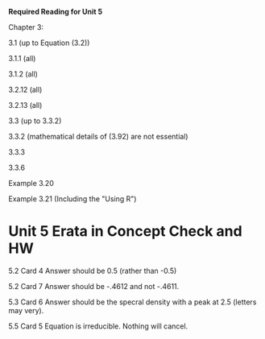 **Required Reading for Unit 5**

Chapter 3:

3.1 (up to Equation (3.2))

3.1.1 (all)

3.1.2 (all)



3.2.12 (all)

3.2.13 (all)

3.3 (up to 3.3.2)

3.3.2 (mathematical details of (3.92) are not essential)

3.3.3

3.3.6

Example 3.20

Example 3.21 (Including the "Using R")


# Unit 5 Erata in Concept Check and HW

5.2 Card 4  Answer should be 0.5 (rather than -0.5)

5.2 Card 7  Answer should be -.4612 and not -.4611.

5.3 Card 6  Answer should be the specral density with a peak at 2.5 (letters may very).  

5.5 Card 5  Equation is irreducible.  Nothing will cancel.  
